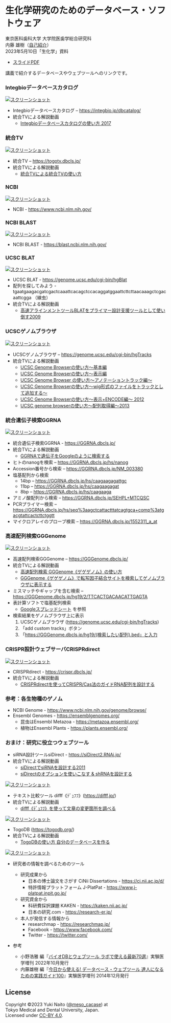 # 生化学研究のためのデータベース・ソフトウェア

東京医科歯科大学 大学院医歯学総合研究科  
内藤 雄樹（[自己紹介](https://researchmap.jp/meso_cacase/)）  
2023年5月10日「生化学」資料

  - [スライドPDF](https://data.dbcls.jp/~meso/pdf/20230510_naito.pdf)

講義で紹介するデータベースやウェブツールへのリンクです。

### Integbioデータベースカタログ ###

[![スクリーンショット](https://raw.githubusercontent.com/meso-cacase/20230510/master/images/66rhL1X.png)](https://integbio.jp/dbcatalog/)

  - Integbioデータベースカタログ – https://integbio.jp/dbcatalog/
  - 統合TVによる解説動画
    - [Integbioデータベースカタログの使い方 2017](https://togotv.dbcls.jp/20171004.html)

### 統合TV ###

[![スクリーンショット](https://raw.githubusercontent.com/meso-cacase/20230510/master/images/X6qqEEj.png)](https://togotv.dbcls.jp/)

  - 統合TV – https://togotv.dbcls.jp/
  - 統合TVによる解説動画
    - [統合TVによる統合TVの使い方](https://togotv.dbcls.jp/welcome/guide.html)

### NCBI ###

[![スクリーンショット](https://raw.githubusercontent.com/meso-cacase/20230510/master/images/gKwVrgH.png)](https://www.ncbi.nlm.nih.gov/)

- NCBI - https://www.ncbi.nlm.nih.gov/

### NCBI BLAST ###

[![スクリーンショット](https://raw.githubusercontent.com/meso-cacase/20230510/master/images/tUC78ZP.png)](https://blast.ncbi.nlm.nih.gov/)

  - NCBI BLAST - https://blast.ncbi.nlm.nih.gov/

### UCSC BLAT ###

[![スクリーンショット](https://raw.githubusercontent.com/meso-cacase/20230510/master/images/dcRnHNx.png)](https://genome.ucsc.edu/cgi-bin/hgBlat)

  - UCSC BLAT - https://genome.ucsc.edu/cgi-bin/hgBlat
  - 配列を探してみよう - tgaatgaagacgatcgactcaaattcacagctccacaggatggaattcttcttaacaaagctcgacaattcgga （線虫）
  - 統合TVによる解説動画
    - [高速アラインメントツールBLATをプライマー設計支援ツールとして使い倒す2009](https://togotv.dbcls.jp/ja/20090619.html)

### UCSCゲノムブラウザ ###

[![スクリーンショット](https://raw.githubusercontent.com/meso-cacase/20230510/master/images/BR6fhYM.png)](https://genome.ucsc.edu/cgi-bin/hgTracks)

  - UCSCゲノムブラウザ – https://genome.ucsc.edu/cgi-bin/hgTracks
  - 統合TVによる解説動画
    - [UCSC Genome Browserの使い方〜基本編](https://togotv.dbcls.jp/ja/20091113.html)
    - [UCSC Genome Browserの使い方〜表示編](https://togotv.dbcls.jp/ja/20091126.html)
    - [UCSC Genome Browser の使い方〜アノテーショントラック編〜](https://togotv.dbcls.jp/ja/20100722.html)
    - [UCSC Genome Browserの使い方〜wig形式のファイルをトラックとして追加する〜](https://togotv.dbcls.jp/ja/20120116.html)
    - [UCSC Genome Browserの使い方〜表示+ENCODE編〜 2012](https://togotv.dbcls.jp/ja/20120528.html)
    - [UCSC genome browserの使い方～配列取得編～2013](https://togotv.dbcls.jp/ja/20131113.html)

### 統合遺伝子検索GGRNA ###

[![スクリーンショット](https://raw.githubusercontent.com/meso-cacase/20230510/master/images/9QRWJSX.jpg)](https://GGRNA.dbcls.jp/)

  - 統合遺伝子検索GGRNA - https://GGRNA.dbcls.jp/
  - 統合TVによる解説動画
    - [GGRNAで遺伝子をGoogleのように検索する](https://togotv.dbcls.jp/ja/20120124.html)
  - ヒトのnanogを検索 – https://GGRNA.dbcls.jp/hs/nanog
  - Accession番号から検索 –  https://GGRNA.dbcls.jp/NM_003380
  - 塩基配列から検索
    - 14bp – https://GGRNA.dbcls.jp/hs/caagaagagattgc
    - 11bp – https://GGRNA.dbcls.jp/hs/caagaagagat
    - 8bp – https://GGRNA.dbcls.jp/hs/caagaaga
  - アミノ酸配列から検索 – https://GGRNA.dbcls.jp/SEHPL+MTCQSC
  - PCRプライマー検索 – https://GGRNA.dbcls.jp/hs/seq%3aagctcattactttatcagtgca+comp%3atgacgtattcactcttctggtt
  - マイクロアレイのプローブ検索 – https://GGRNA.dbcls.jp/1552311_a_at

### 高速配列検索GGGenome ###

[![スクリーンショット](https://raw.githubusercontent.com/meso-cacase/20230510/master/images/gI2RPTP.png)](https://GGGenome.dbcls.jp/)

  - 高速配列検索GGGenome – https://GGGenome.dbcls.jp/
  - 統合TVによる解説動画
    - [高速配列検索 GGGenome《ゲゲゲノム》の使い方](https://togotv.dbcls.jp/ja/20131025.html)
    - [GGGenome《ゲゲゲノム》で転写因子結合サイトを検索してゲノムブラウザに表示する](https://togotv.dbcls.jp/ja/20150721.html)
  - ミスマッチやギャップを含む検索 – https://GGGenome.dbcls.jp/hg19/2/TTCACTGACAACATTGAGTA
  - 表計算ソフトで塩基配列検索
    - [Googleスプレッドシート](https://docs.google.com/spreadsheet/ccc?key=0AqoKv30zqpDbdHJpSFI1SzJOZmxjVkYzUXByMFhrWWc&usp=sharing#gid=0) を参照
  - 検索結果をゲノムブラウザ上に表示
    1. UCSCゲノムブラウザ (https://genome.ucsc.edu/cgi-bin/hgTracks)
    2. 「add custom tracks」ボタン
    3. 「https://GGGenome.dbcls.jp/hg19/(検索したい配列).bed」と入力

### CRISPR設計ウェブサーバCRISPRdirect ###

[![スクリーンショット](https://raw.githubusercontent.com/meso-cacase/20230510/master/images/pDjEZfc.png)](https://crispr.dbcls.jp/)

  - CRISPRdirect - https://crispr.dbcls.jp/
  - 統合TVによる解説動画
    - [CRISPRdirectを使ってCRISPR/Cas法のガイドRNA配列を設計する](https://togotv.dbcls.jp/ja/20140412.html)

### 参考：各生物種のゲノム ###

  - NCBI Genome - https://www.ncbi.nlm.nih.gov/genome/browse/
  - Ensembl Genomes - https://ensemblgenomes.org/
    - 昆虫はEnsembl Metazoa - https://metazoa.ensembl.org/
    - 植物はEnsembl Plants - https://plants.ensembl.org/

### おまけ：研究に役立つウェブツール ###

  - siRNA設計ツールsiDirect - https://siDirect2.RNAi.jp/
  - 統合TVによる解説動画
    - [siDirectでsiRNAを設計する2011](https://togotv.dbcls.jp/ja/20110606.html)
    - [siDirectのオプションを使いこなす & shRNAを設計する](https://togotv.dbcls.jp/ja/20110712.html)

[![スクリーンショット](https://raw.githubusercontent.com/meso-cacase/20230510/master/images/jxnGb7N.jpg)](https://siDirect2.RNAi.jp/)

  - テキスト比較ツール difff《ﾃﾞｭﾌﾌ》(https://difff.jp/)
  - 統合TVによる解説動画
    - [difff《ﾃﾞｭﾌﾌ》を使って文章の変更箇所を調べる](https://togotv.dbcls.jp/ja/20130828.html)

[![スクリーンショット](https://raw.githubusercontent.com/meso-cacase/20230510/master/images/5rhGHwf.png)](https://difff.jp/)

  - TogoDB (https://togodb.org/)
  - 統合TVによる解説動画
    - [TogoDBの使い方 自分のデータベースを作る](https://togotv.dbcls.jp/ja/20100807.html)

[![スクリーンショット](https://raw.githubusercontent.com/meso-cacase/20230510/master/images/4unTZWy.png)](https://togodb.org/)

  - 研究者の情報を調べるためのツール
    - 研究成果から
      - 日本の博士論文をさがす CiNii Dissertations - https://ci.nii.ac.jp/d/
      - 特許情報プラットフォーム J-PlatPat - https://www.j-platpat.inpit.go.jp/
    - 研究資金から
      - 科研費採択課題 KAKEN - https://kaken.nii.ac.jp/
      - 日本の研究.com - https://research-er.jp/
    - 本人が発信する情報から
      - researchmap - https://researchmap.jp/
      - Facebook - https://www.facebook.com/
      - Twitter - https://twitter.com/

- 参考
  - 小野浩雅 編『[バイオDBとウェブツール ラボで使える最新70選](https://www.yodosha.co.jp/jikkenigaku/book/9784758104067/)』実験医学増刊 2022年10月発行
  - 内藤雄樹 編『[今日から使える! データベース・ウェブツール 達人になるための実践ガイド100](https://www.yodosha.co.jp/jikkenigaku/book/9784758103435/)』実験医学増刊 2014年12月発行

License
--------

Copyright &copy;2023 Yuki Naito ([@meso_cacase](https://twitter.com/meso_cacase)) at  
Tokyo Medical and Dental University, Japan.  
Licensed under [CC-BY 4.0](https://creativecommons.org/licenses/by/4.0/deed.ja).
